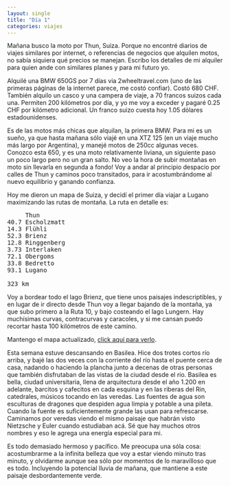 ```yaml
---
layout: single
title: "Día 1"
categories: viajes
---
```


Mañana busco la moto por Thun, Suiza. Porque no encontré diarios de viajes
similares por internet, o referencias de negocios que alquilen motos, no sabía
siquiera qué precios se manejan. Escribo los detalles de mi alquiler para quien
ande con similares planes y para mi futuro yo.

Alquilé una BMW 650GS por 7 días via 2wheeltravel.com (uno de las primeras
páginas de la internet parece, me costó confiar). Costó 680 CHF. También alquilo
un casco y una campera de viaje, a 70 francos suizos cada una. Permiten 200
kilómetros por día, y yo me voy a exceder y pagaré 0.25 CHF por kilómetro
adicional. Un franco suizo cuesta hoy 1.05 dólares estadounidenses.

Es de las motos más chicas que alquilan, la primera BMW. Para mi es un sueño, ya
que hasta mañana sólo viajé en una XTZ 125 (en un viaje mucho más largo por
Argentina), y manejé motos de 250cc algunas veces. Conozco esta 650, y es una
moto relativamente liviana, un siguiente paso un poco largo pero no un gran
salto. No veo la hora de subir montañas en moto sin llevarla en segunda a fondo!
Voy a andar al principio despacio por calles de Thun y caminos poco transitados,
para ir acostumbrándome al nuevo equilibrio y ganando confianza.

Hoy me dieron un mapa de Suiza, y decidí el primer día viajar a Lugano
maximizando las rutas de montaña. La ruta en detalle es:

<pre>
     Thun
40.7 Escholzmatt
14.3 Flühli
52.3 Brienz
12.8 Ringgenberg
3.73 Interlaken
72.1 Obergoms
33.8 Bedretto
93.1 Lugano

323 km
</pre>

Voy a bordear todo el lago Brienz, que tiene unos paisajes indescriptibles, y en
lugar de ir directo desde Thun voy a llegar bajando de la montaña, ya que subo
primero a la Ruta 10, y bajo costeando el lago Lungern. Hay muchísimas curvas,
contracurvas y caracoles, y si me cansan puedo recortar hasta 100 kilómetros de
este camino.

Mantengo el mapa actualizado, [click aquí para verlo].

[click aquí para verlo]: https://www.google.com/maps/d/viewer?mid=zHlbKOUDtFkY.k2Ld2XQf6WlA

Esta semana estuve descansando en Basilea. Hice dos trotes cortos río arriba, y
bajé las dos veces con la corriente del río hasta el puente cerca de casa,
nadando o haciendo la plancha junto a decenas de otras personas que también
disfrutaban de las vistas de la ciudad desde el río. Basilea es bella, ciudad
universitaria, llena de arquitectura desde el año 1.200 en adelante, barcitos y
cafecitos en cada esquina y en las riberas del Rin, catedrales, músicos tocando
en las veredas. Las fuentes de agua son esculturas de dragones que despiden agua
limpia y potable a una pileta. Cuando la fuente es suficientemente grande las
usan para refrescarse. Caminamos por veredas viendo el mismo paisaje que habrán
visto Nietzsche y Euler cuando estudiaban acá. Sé que hay muchos otros nombres y
eso le agrega una energía especial para mi.

Es todo demasiado hermoso y pacífico. Me preocupa una sóla cosa: acostumbrarme a
la infinita belleza que voy a estar viendo minuto tras minuto, y olvidarme
aunque sea sólo por momentos de lo maravilloso que es todo. Incluyendo la
potencial lluvia de mañana, que mantiene a este paisaje desbordantemente verde.

